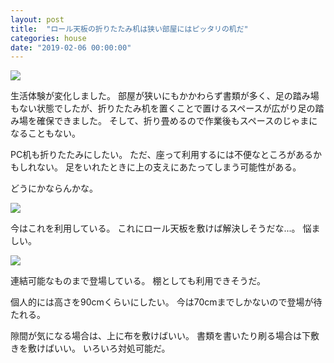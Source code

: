 ```yaml
---
layout: post
title:  "ロール天板の折りたたみ机は狭い部屋にはピッタリの机だ"
categories: house
date: "2019-02-06 00:00:00"
---
```


<a href="https://www.amazon.co.jp/%E3%82%B3%E3%83%BC%E3%83%AB%E3%83%9E%E3%83%B3-Coleman-%E3%83%8A%E3%83%81%E3%83%A5%E3%83%A9%E3%83%AB%E3%82%A6%E3%83%83%E3%83%89%E3%83%AD%E3%83%BC%E3%83%AB%E3%83%86%E3%83%BC%E3%83%96%E3%83%AB-4-6%E4%BA%BA%E7%94%A8-2000031291/dp/B01MT9ZRW8/ref=as_li_ss_il?ie=UTF8&qid=1549188426&sr=8-15&keywords=%E3%83%AD%E3%83%BC%E3%83%AB%E5%A4%A9%E6%9D%BF&linkCode=li3&tag=infirmaria112-22&linkId=d6c1086c22d49efdaae3c4435d25295e&language=ja_JP" target="_blank"><img border="0" src="//ws-fe.amazon-adsystem.com/widgets/q?_encoding=UTF8&ASIN=B01MT9ZRW8&Format=_SL250_&ID=AsinImage&MarketPlace=JP&ServiceVersion=20070822&WS=1&tag=infirmaria112-22&language=ja_JP" ></a><img src="https://ir-jp.amazon-adsystem.com/e/ir?t=infirmaria112-22&language=ja_JP&l=li3&o=9&a=B01MT9ZRW8" width="1" height="1" border="0" alt="" style="border:none !important; margin:0px !important;" />


生活体験が変化しました。
部屋が狭いにもかかわらず書類が多く、足の踏み場もない状態でしたが、折りたたみ机を置くことで置けるスペースが広がり足の踏み場を確保できました。
そして、折り畳めるので作業後もスペースのじゃまになることもない。


PC机も折りたたみにしたい。
ただ、座って利用するには不便なところがあるかもしれない。
足をいれたときに上の支えにあたってしまう可能性がある。


どうにかならんかな。


<a href="https://www.amazon.co.jp/%E3%82%B5%E3%83%B3%E3%83%AF%E3%83%80%E3%82%A4%E3%83%AC%E3%82%AF%E3%83%88-%E3%83%91%E3%82%BD%E3%82%B3%E3%83%B3%E3%83%87%E3%82%B9%E3%82%AF-W120%C3%97D60cm-%E9%AB%98%E7%B4%9A%E6%84%9F%E3%81%AE%E3%81%82%E3%82%8B%E8%89%B6%E3%82%84%E3%81%8B%E3%81%AA%E5%A4%A9%E6%9D%BF-100-DESK039BK/dp/B003QPH4YQ/ref=as_li_ss_il?ie=UTF8&qid=1549188714&sr=8-15&keywords=PC+%E6%9C%BA&linkCode=li3&tag=infirmaria112-22&linkId=1c6d189d9fb712659b2831ff7756ee69&language=ja_JP" target="_blank"><img border="0" src="//ws-fe.amazon-adsystem.com/widgets/q?_encoding=UTF8&ASIN=B003QPH4YQ&Format=_SL250_&ID=AsinImage&MarketPlace=JP&ServiceVersion=20070822&WS=1&tag=infirmaria112-22&language=ja_JP" ></a><img src="https://ir-jp.amazon-adsystem.com/e/ir?t=infirmaria112-22&language=ja_JP&l=li3&o=9&a=B003QPH4YQ" width="1" height="1" border="0" alt="" style="border:none !important; margin:0px !important;" />

今はこれを利用している。
これにロール天板を敷けば解決しそうだな...。
悩ましい。

<a href="https://www.amazon.co.jp/Moon-Lence-%E3%83%AD%E3%83%BC%E3%83%AB%E3%83%86%E3%83%BC%E3%83%96%E3%83%AB-%E3%82%A2%E3%82%A6%E3%83%88%E3%83%89%E3%82%A2-%E6%8A%98%E3%82%8A%E3%81%9F%E3%81%9F%E3%81%BF%E5%BC%8F/dp/B07HMK65YG/ref=as_li_ss_il?ie=UTF8&qid=1549188426&sr=8-8&keywords=%E3%83%AD%E3%83%BC%E3%83%AB%E5%A4%A9%E6%9D%BF&linkCode=li3&tag=infirmaria112-22&linkId=56dffcae92dbed534e559b420d5998b9&language=ja_JP" target="_blank"><img border="0" src="//ws-fe.amazon-adsystem.com/widgets/q?_encoding=UTF8&ASIN=B07HMK65YG&Format=_SL250_&ID=AsinImage&MarketPlace=JP&ServiceVersion=20070822&WS=1&tag=infirmaria112-22&language=ja_JP" ></a><img src="https://ir-jp.amazon-adsystem.com/e/ir?t=infirmaria112-22&language=ja_JP&l=li3&o=9&a=B07HMK65YG" width="1" height="1" border="0" alt="" style="border:none !important; margin:0px !important;" />

連結可能なものまで登場している。
棚としても利用できそうだ。

個人的には高さを90cmくらいにしたい。
今は70cmまでしかないので登場が待たれる。

隙間が気になる場合は、上に布を敷けばいい。
書類を書いたり刷る場合は下敷きを敷けばいい。
いろいろ対処可能だ。

